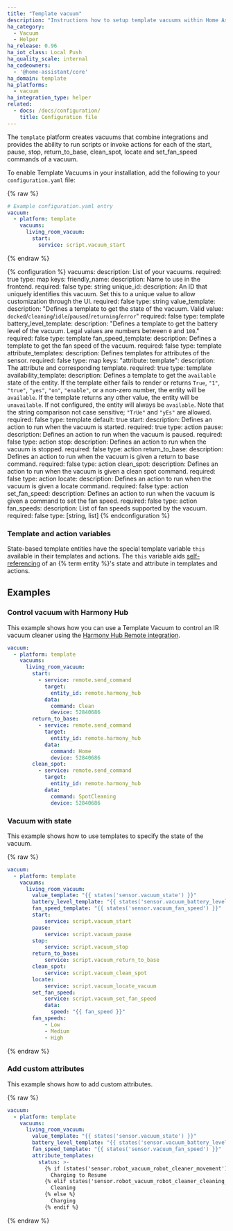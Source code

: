 ```yaml
---
title: "Template vacuum"
description: "Instructions how to setup template vacuums within Home Assistant."
ha_category:
  - Vacuum
  - Helper
ha_release: 0.96
ha_iot_class: Local Push
ha_quality_scale: internal
ha_codeowners:
  - '@home-assistant/core'
ha_domain: template
ha_platforms:
  - vacuum
ha_integration_type: helper
related:
  - docs: /docs/configuration/
    title: Configuration file
---
```


The `template` platform creates vacuums that combine integrations and provides the
ability to run scripts or invoke actions for each of the start, pause, stop,
return_to_base, clean_spot, locate and set_fan_speed commands of a vacuum.

To enable Template Vacuums in your installation, add the following to your
`configuration.yaml` file:

{% raw %}

```yaml
# Example configuration.yaml entry
vacuum:
  - platform: template
    vacuums:
      living_room_vacuum:
        start:
          service: script.vacuum_start
```

{% endraw %}

{% configuration %}
  vacuums:
    description: List of your vacuums.
    required: true
    type: map
    keys:
      friendly_name:
        description: Name to use in the frontend.
        required: false
        type: string
      unique_id:
        description: An ID that uniquely identifies this vacuum. Set this to a unique value to allow customization through the UI.
        required: false
        type: string
      value_template:
        description: "Defines a template to get the state of the vacuum. Valid value: `docked`/`cleaning`/`idle`/`paused`/`returning`/`error`"
        required: false
        type: template
      battery_level_template:
        description: "Defines a template to get the battery level of the vacuum. Legal values are numbers between `0` and `100`."
        required: false
        type: template
      fan_speed_template:
        description: Defines a template to get the fan speed of the vacuum.
        required: false
        type: template
      attribute_templates:
        description: Defines templates for attributes of the sensor.
        required: false
        type: map
        keys:
          "attribute: template":
            description: The attribute and corresponding template.
            required: true
            type: template          
      availability_template:
        description: Defines a template to get the `available` state of the entity. If the template either fails to render or returns `True`, `"1"`, `"true"`, `"yes"`, `"on"`, `"enable"`, or a non-zero number, the entity will be `available`. If the template returns any other value, the entity will be `unavailable`. If not configured, the entity will always be `available`. Note that the string comparison not case sensitive; `"TrUe"` and `"yEs"` are allowed.
        required: false
        type: template
        default: true
      start:
        description: Defines an action to run when the vacuum is started.
        required: true
        type: action
      pause:
        description: Defines an action to run when the vacuum is paused.
        required: false
        type: action
      stop:
        description: Defines an action to run when the vacuum is stopped.
        required: false
        type: action
      return_to_base:
        description: Defines an action to run when the vacuum is given a return to base command.
        required: false
        type: action
      clean_spot:
        description: Defines an action to run when the vacuum is given a clean spot command.
        required: false
        type: action
      locate:
        description: Defines an action to run when the vacuum is given a locate command.
        required: false
        type: action
      set_fan_speed:
        description: Defines an action to run when the vacuum is given a command to set the fan speed.
        required: false
        type: action
      fan_speeds:
        description: List of fan speeds supported by the vacuum.
        required: false
        type: [string, list]
{% endconfiguration %}

### Template and action variables

State-based template entities have the special template variable `this` available in their templates and actions. The `this` variable aids [self-referencing](/integrations/template#self-referencing) of an {% term entity %}'s state and attribute in templates and actions.

## Examples

### Control vacuum with Harmony Hub

This example shows how you can use a Template Vacuum to control an IR vacuum cleaner using the [Harmony Hub Remote integration](/integrations/harmony).

```yaml
vacuum:
  - platform: template
    vacuums:
      living_room_vacuum:
        start:
          - service: remote.send_command
            target:
              entity_id: remote.harmony_hub
            data:
              command: Clean
              device: 52840686
        return_to_base:
          - service: remote.send_command
            target:
              entity_id: remote.harmony_hub
            data:
              command: Home
              device: 52840686
        clean_spot:
          - service: remote.send_command
            target:
              entity_id: remote.harmony_hub
            data:
              command: SpotCleaning
              device: 52840686
```

### Vacuum with state

This example shows how to use templates to specify the state of the vacuum.

{% raw %}

```yaml
vacuum:
  - platform: template
    vacuums:
      living_room_vacuum:
        value_template: "{{ states('sensor.vacuum_state') }}"
        battery_level_template: "{{ states('sensor.vacuum_battery_level')|int }}"
        fan_speed_template: "{{ states('sensor.vacuum_fan_speed') }}"
        start:
            service: script.vacuum_start
        pause:
            service: script.vacuum_pause
        stop:
            service: script.vacuum_stop
        return_to_base:
            service: script.vacuum_return_to_base
        clean_spot:
            service: script.vacuum_clean_spot
        locate:
            service: script.vacuum_locate_vacuum
        set_fan_speed:
            service: script.vacuum_set_fan_speed
            data:
              speed: "{{ fan_speed }}"
        fan_speeds:
            - Low
            - Medium
            - High
```

{% endraw %}

### Add custom attributes

This example shows how to add custom attributes.

{% raw %}

```yaml
vacuum:
  - platform: template
    vacuums:
      living_room_vacuum:
        value_template: "{{ states('sensor.vacuum_state') }}"
        battery_level_template: "{{ states('sensor.vacuum_battery_level')|int }}"
        fan_speed_template: "{{ states('sensor.vacuum_fan_speed') }}"
        attribute_templates:
          status: >-
            {% if (states('sensor.robot_vacuum_robot_cleaner_movement') == "after" and states('sensor.robot_vacuum_robot_cleaner_cleaning_mode') == "stop")  %}
              Charging to Resume
            {% elif states('sensor.robot_vacuum_robot_cleaner_cleaning_mode') == "auto" %}
              Cleaning
            {% else %}
              Charging
            {% endif %}
```

{% endraw %}
